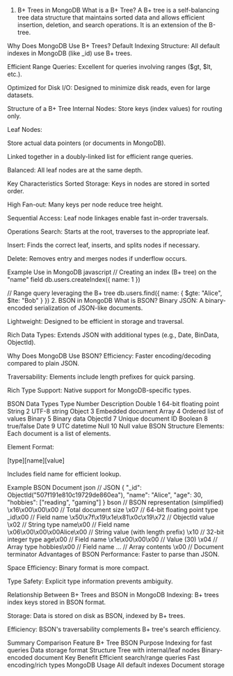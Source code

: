 1. B+ Trees in MongoDB
What is a B+ Tree?
A B+ tree is a self-balancing tree data structure that maintains sorted data and allows efficient insertion, deletion, and search operations. It is an extension of the B-tree.

Why Does MongoDB Use B+ Trees?
Default Indexing Structure: All default indexes in MongoDB (like _id) use B+ trees.

Efficient Range Queries: Excellent for queries involving ranges ($gt, $lt, etc.).

Optimized for Disk I/O: Designed to minimize disk reads, even for large datasets.

Structure of a B+ Tree
Internal Nodes: Store keys (index values) for routing only.

Leaf Nodes:

Store actual data pointers (or documents in MongoDB).

Linked together in a doubly-linked list for efficient range queries.

Balanced: All leaf nodes are at the same depth.

Key Characteristics
Sorted Storage: Keys in nodes are stored in sorted order.

High Fan-out: Many keys per node reduce tree height.

Sequential Access: Leaf node linkages enable fast in-order traversals.

Operations
Search: Starts at the root, traverses to the appropriate leaf.

Insert: Finds the correct leaf, inserts, and splits nodes if necessary.

Delete: Removes entry and merges nodes if underflow occurs.

Example Use in MongoDB
javascript
// Creating an index (B+ tree) on the "name" field
db.users.createIndex({ name: 1 })

// Range query leveraging the B+ tree
db.users.find({ name: { $gte: "Alice", $lte: "Bob" } })
2. BSON in MongoDB
What is BSON?
Binary JSON: A binary-encoded serialization of JSON-like documents.

Lightweight: Designed to be efficient in storage and traversal.

Rich Data Types: Extends JSON with additional types (e.g., Date, BinData, ObjectId).

Why Does MongoDB Use BSON?
Efficiency: Faster encoding/decoding compared to plain JSON.

Traversability: Elements include length prefixes for quick parsing.

Rich Type Support: Native support for MongoDB-specific types.

BSON Data Types
Type	Number	Description
Double	1	64-bit floating point
String	2	UTF-8 string
Object	3	Embedded document
Array	4	Ordered list of values
Binary	5	Binary data
ObjectId	7	Unique document ID
Boolean	8	true/false
Date	9	UTC datetime
Null	10	Null value
BSON Structure
Elements: Each document is a list of elements.

Element Format:

[type][name][value]

Includes field name for efficient lookup.

Example BSON Document
json
// JSON
{
  "_id": ObjectId("507f191e810c19729de860ea"),
  "name": "Alice",
  "age": 30,
  "hobbies": ["reading", "gaming"]
}
bson
// BSON representation (simplified)
\x16\x00\x00\x00                   // Total document size
\x07                               // 64-bit floating point type
_id\x00                            // Field name
\x50\x7f\x19\x1e\x81\x0c\x19\x72   // ObjectId value
\x02                               // String type
name\x00                           // Field name  
\x06\x00\x00\x00Alice\x00          // String value (with length prefix)
\x10                               // 32-bit integer type
age\x00                            // Field name
\x1e\x00\x00\x00                   // Value (30)
\x04                               // Array type
hobbies\x00                        // Field name
...                                // Array contents
\x00                               // Document terminator
Advantages of BSON
Performance: Faster to parse than JSON.

Space Efficiency: Binary format is more compact.

Type Safety: Explicit type information prevents ambiguity.

Relationship Between B+ Trees and BSON in MongoDB
Indexing: B+ trees index keys stored in BSON format.

Storage: Data is stored on disk as BSON, indexed by B+ trees.

Efficiency: BSON's traversability complements B+ tree's search efficiency.

Summary Comparison
Feature	B+ Tree	BSON
Purpose	Indexing for fast queries	Data storage format
Structure	Tree with internal/leaf nodes	Binary-encoded document
Key Benefit	Efficient search/range queries	Fast encoding/rich types
MongoDB Usage	All default indexes	Document storage